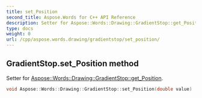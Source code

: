 ```yaml
---
title: set_Position
second_title: Aspose.Words for C++ API Reference
description: Setter for Aspose::Words::Drawing::GradientStop::get_Position. 
type: docs
weight: 0
url: /cpp/aspose.words.drawing/gradientstop/set_position/
---
```

## GradientStop.set_Position method


Setter for [Aspose::Words::Drawing::GradientStop::get_Position](../get_position/).

```cpp
void Aspose::Words::Drawing::GradientStop::set_Position(double value)
```

